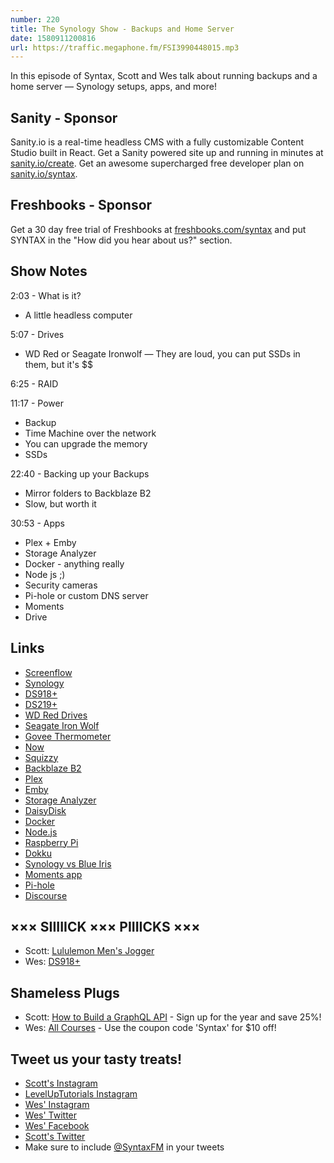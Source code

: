 ```yaml
---
number: 220
title: The Synology Show - Backups and Home Server
date: 1580911200816
url: https://traffic.megaphone.fm/FSI3990448015.mp3
---
```


In this episode of Syntax, Scott and Wes talk about running backups and a home server — Synology setups, apps, and more!

## Sanity - Sponsor
Sanity.io is a real-time headless CMS with a fully customizable Content Studio built in React. Get a Sanity powered site up and running in minutes at [sanity.io/create](https://www.sanity.io/create). Get an awesome supercharged free developer plan on [sanity.io/syntax](https://www.sanity.io/syntax).

## Freshbooks - Sponsor
Get a 30 day free trial of Freshbooks at [freshbooks.com/syntax](https://freshbooks.com/syntax) and put SYNTAX in the "How did you hear about us?" section.

## Show Notes

2:03 - What is it?

* A little headless computer

5:07 - Drives

* WD Red or Seagate Ironwolf — They are loud, you can put SSDs in them, but it's $$

6:25 - RAID

11:17 - Power

* Backup 
* Time Machine over the network
* You can upgrade the memory
* SSDs

22:40 - Backing up your Backups

* Mirror folders to Backblaze B2
* Slow, but worth it

30:53 - Apps

* Plex + Emby
* Storage Analyzer
* Docker - anything really
* Node js ;)
* Security cameras
* Pi-hole or custom DNS server
* Moments
* Drive

## Links
* [Screenflow](https://www.telestream.net/screenflow/)
* [Synology](https://www.synology.com/en-us)
* [DS918+](https://amzn.to/30WJaag)
* [DS219+](https://amzn.to/36xMQRc)
* [WD Red Drives](https://amzn.to/2GtWd9W) 
* [Seagate Iron Wolf](https://amzn.to/36yho56) 
* [Govee Thermometer](https://amzn.to/2uQYFVz)
* [Now](https://zeit.co/)
* [Squizzy](https://www.sanity.io/blog/introducing-squizzy-our-totally-serverless-kahoot-clone-powered-by-sanity-io)
* [Backblaze B2](https://www.backblaze.com/b2/)
* [Plex](https://www.plex.tv/)
* [Emby](https://emby.media/)
* [Storage Analyzer](https://www.synology.com/en-global/knowledgebase/DSM/help/StorageAnalyzer/StorageAnalyzer_desc)
* [DaisyDisk](https://daisydiskapp.com/)
* [Docker](https://www.docker.com/)
* [Node.js](https://nodejs.org/)
* [Raspberry Pi](https://www.raspberrypi.org/)
* [Dokku](http://dokku.viewdocs.io/dokku/)
* [Synology vs Blue Iris](https://www.reddit.com/r/homedefense/comments/9qwkbr/opinion_on_synology_vs_blue_iris/)
* [Moments app](https://www.synology.com/en-us/dsm/feature/moments)
* [Pi-hole](https://pi-hole.net/)
* [Discourse](https://www.discourse.org/)

## ××× SIIIIICK ××× PIIIICKS ×××
* Scott: [Lululemon Men's Jogger](https://shop.lululemon.com/p/gift-ideas/Abc-Jogger-Skinny/_/prod9640028?color=32476)
* Wes: [DS918+](https://amzn.to/30WJaag)

## Shameless Plugs
* Scott: [How to Build a GraphQL API](https://www.leveluptutorials.com/pro) - Sign up for the year and save 25%!
* Wes: [All Courses](https://wesbos.com/courses/) - Use the coupon code 'Syntax' for $10 off!

## Tweet us your tasty treats!
* [Scott's Instagram](https://www.instagram.com/stolinski/)
* [LevelUpTutorials Instagram](https://www.instagram.com/LevelUpTutorials/)
* [Wes' Instagram](https://www.instagram.com/wesbos/)
* [Wes' Twitter](https://twitter.com/wesbos)
* [Wes' Facebook](https://www.facebook.com/wesbos.developer)
* [Scott's Twitter](https://twitter.com/stolinski)
* Make sure to include [@SyntaxFM](https://twitter.com/SyntaxFM) in your tweets
